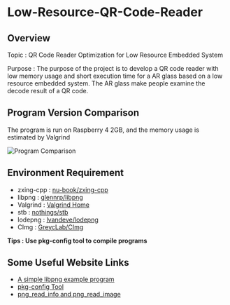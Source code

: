 # Low-Resource-QR-Code-Reader         
              
## Overview
Topic : QR Code Reader Optimization for Low Resource Embedded System              
                    
Purpose : The purpose of the project is to develop a QR code reader with low memory usage and short execution time for a AR glass based on a low resource embedded system. The AR glass make people examine the decode result of a QR code.        
               
## Program Version Comparison
The program is run on Raspberry 4 2GB, and the memory usage is estimated by Valgrind        
              
![Program Comparison](https://github.com/Steven-YiTseWu/Low-Resource-QR-Code-Reader/blob/main/Report/Program_Comparison.png)
               
## Environment Requirement
- zxing-cpp : [nu-book/zxing-cpp](https://github.com/nu-book/zxing-cpp)
- libpng : [glennrp/libpng](https://github.com/glennrp/libpng)
- Valgrind : [Valgrind Home](https://valgrind.org/)
- stb : [nothings/stb](https://github.com/nothings/stb)
- lodepng : [lvandeve/lodepng](https://github.com/lvandeve/lodepng)
- CImg : [GreycLab/CImg](https://github.com/GreycLab/CImg)

**Tips : Use pkg-config tool to compile programs**

## Some Useful Website Links
- [A simple libpng example program](http://zarb.org/~gc/html/libpng.html)
- [pkg-config Tool](https://www.cntofu.com/book/46/linux_system/ru_he_shi_yongpkg_-_config_gong_ju_bian_yi_lian_ji.md)
- [png_read_info and png_read_image](https://www.twblogs.net/a/5e4e99c8bd9eee101e830ae6)
